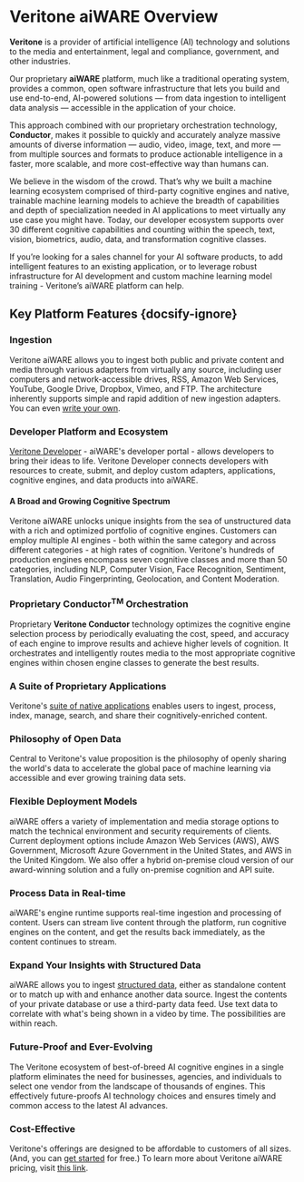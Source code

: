 <!--TODO: Replace all references to "VDA", "Developer Application", and "Developer App" with "Veritone Developer"-->

# Veritone aiWARE Overview

**Veritone** is a provider of artificial intelligence (AI) technology and solutions to the media and entertainment, legal and compliance, government, and other industries.

Our proprietary **aiWARE** platform, much like a traditional operating system, provides a common, open software infrastructure that lets you build and use end-to-end, AI-powered solutions — from data ingestion to intelligent data analysis — accessible in the application of your choice.

This approach combined with our proprietary orchestration technology, **Conductor**, makes it possible to quickly and accurately analyze massive amounts of diverse information — audio, video, image, text, and more — from multiple sources and formats to produce actionable intelligence in a faster, more scalable, and more cost-effective way than humans can.

We believe in the wisdom of the crowd.
That’s why we built a machine learning ecosystem comprised of third-party cognitive engines and native, trainable machine learning models to achieve the breadth of capabilities and depth of specialization needed in AI applications to meet virtually any use case you might have.
Today, our developer ecosystem supports over 30 different cognitive capabilities and counting within the speech, text, vision, biometrics, audio, data, and transformation cognitive classes.

If you’re looking for a sales channel for your AI software products, to add intelligent features to an existing application, or to leverage robust infrastructure for AI development and custom machine learning model training - Veritone’s aiWARE platform can help.

## Key Platform Features {docsify-ignore}

### Ingestion

Veritone aiWARE allows you to ingest both public and private content and media through various adapters from virtually any source, including user computers and network-accessible drives, RSS, Amazon Web Services, YouTube, Google Drive, Dropbox, Vimeo, and FTP.
The architecture inherently supports simple and rapid addition of new ingestion adapters.
You can even [write your own](developer/adapters/).

### Developer Platform and Ecosystem

[Veritone Developer](developer/) - aiWARE's developer portal - allows developers to bring their ideas to life.
Veritone Developer connects developers with resources to create, submit, and deploy custom adapters, applications, cognitive engines, and data products into aiWARE.

#### A Broad and Growing Cognitive Spectrum

Veritone aiWARE unlocks unique insights from the sea of unstructured data with a rich and optimized portfolio of cognitive engines.
Customers can employ multiple AI engines - both within the same category and across different categories - at high rates of cognition.
Veritone's hundreds of production engines encompass seven cognitive classes and more than 50 categories, including NLP, Computer Vision, Face Recognition, Sentiment, Translation, Audio Fingerprinting, Geolocation, and Content Moderation.

### Proprietary Conductor<sup>TM</sup> Orchestration

Proprietary **Veritone Conductor** technology optimizes the cognitive engine selection process by periodically evaluating the cost, speed, and accuracy of each engine to improve results and achieve higher levels of cognition.
It orchestrates and intelligently routes media to the most appropriate cognitive engines within chosen engine classes to generate the best results.

### A Suite of Proprietary Applications

Veritone's [suite of native applications](apps/) enables users to ingest, process, index, manage, search, and share their cognitively-enriched content.

### Philosophy of Open Data

Central to Veritone's value proposition is the philosophy of openly sharing the world's data to accelerate the global pace of machine learning via accessible and ever growing training data sets.

### Flexible Deployment Models

aiWARE offers a variety of implementation and media storage options to match the technical environment and security requirements of clients.
Current deployment options include Amazon Web Services (AWS), AWS Government, Microsoft Azure Government in the United States, and AWS in the United Kingdom.
We also offer a hybrid on-premise cloud version of our award-winning solution and a fully on-premise cognition and API suite.

### Process Data in Real-time

aiWARE's engine runtime supports real-time ingestion and processing of content.
Users can stream live content through the platform, run cognitive engines on the content, and get the results back immediately, as the content continues to stream.

### Expand Your Insights with Structured Data

aiWARE allows you to ingest [structured data](developer/data/), either as standalone content or to match up with and enhance another data source.
Ingest the contents of your private database or use a third-party data feed.
Use text data to correlate with what's being shown in a video by time.
The possibilities are within reach.

### Future-Proof and Ever-Evolving

The Veritone ecosystem of best-of-breed AI cognitive engines in a single platform eliminates the need for businesses, agencies, and individuals to select one vendor from the landscape of thousands of engines.
This effectively future-proofs AI technology choices and ensures timely and common access to the latest AI advances.

### Cost-Effective

Veritone's offerings are designed to be affordable to customers of all sizes. (And, you can [get started](quickstart/) for free.) To learn more about Veritone aiWARE pricing, visit [this link](https://www.aiware.com/pricing/).